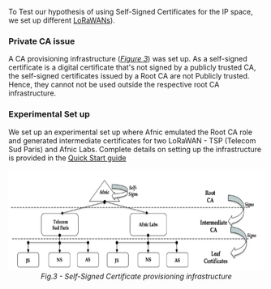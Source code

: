 To Test our hypothesis of using Self-Signed Certificates for the IP space, we set up different [LoRaWANs](https://github.com/AFNIC/IoTRoam-Tutorial/blob/master/QuickStart.md)).  

### Private CA issue

A CA provisioning infrastructure ([*Figure 3*](/Figures/CA_Provisioning_Architecture.png)) was set up. As a self-signed certificate is a digital certificate that's not signed by a publicly trusted CA, the self-signed certificates issued by a Root CA are not Publicly trusted. Hence, they cannot not be used outside the respective root CA infrastructure.


### Experimental Set up

We set up an experimental set up where Afnic emulated the Root CA role and generated intermediate certificates for two LoRaWAN - TSP (Telecom Sud Paris) and Afnic Labs. Complete details on setting up the infrastructure is provided in the [Quick Start guide](https://github.com/AFNIC/IoTRoam-Tutorial/blob/master/QuickStart.md)

<p align="center">
  <img width="550" height="200" src="https://github.com/AFNIC/Mutual-Authentication-via-DANE/blob/main/Figures/CA_Provisioning_Architecture.png">
  <br>
  <em> Fig.3 - Self-Signed Certificate provisioning infrastructure </figcaption> </em>
</p>
